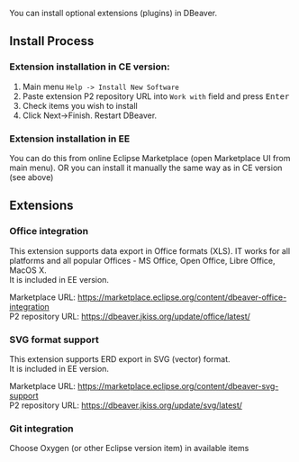 You can install optional extensions (plugins) in DBeaver.

## Install Process

### Extension installation in CE version:

1. Main menu `Help -> Install New Software`
2. Paste extension P2 repository URL into `Work with` field and press <kbd>Enter</kbd>
3. Check items you wish to install
4. Click Next->Finish. Restart DBeaver.

### Extension installation in EE

You can do this from online Eclipse Marketplace (open Marketplace UI from main menu).
OR you can install it manually the same way as in CE version (see above)

## Extensions

### Office integration

This extension supports data export in Office formats (XLS). IT works for all platforms and all popular Offices - MS Office, Open Office, Libre Office, MacOS X.  
It is included in EE version.  

Marketplace URL: https://marketplace.eclipse.org/content/dbeaver-office-integration  
P2 repository URL: https://dbeaver.jkiss.org/update/office/latest/

### SVG format support

This extension supports ERD export in SVG (vector) format.  
It is included in EE version.  

Marketplace URL: https://marketplace.eclipse.org/content/dbeaver-svg-support  
P2 repository URL: https://dbeaver.jkiss.org/update/svg/latest/

### Git integration

Choose Oxygen (or other Eclipse version item) in available items
